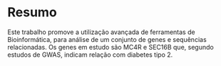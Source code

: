 # Resumo

Este trabalho promove a utilização avançada de ferramentas de Bioinformática, para análise de um conjunto de genes e sequências relacionadas. Os genes em estudo são MC4R e SEC16B que, segundo estudos de GWAS, indicam relação com diabetes tipo 2.